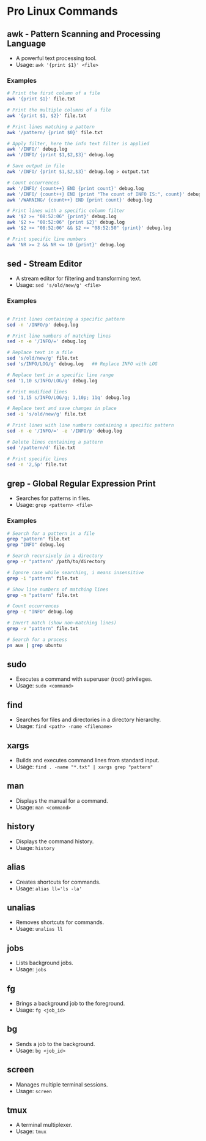 # Pro Linux Commands

## awk - Pattern Scanning and Processing Language
- A powerful text processing tool.
- Usage: `awk '{print $1}' <file>`

### Examples
```bash
# Print the first column of a file
awk '{print $1}' file.txt

# Print the multiple columns of a file
awk '{print $1, $2}' file.txt

# Print lines matching a pattern
awk '/pattern/ {print $0}' file.txt

# Apply filter, here the info text filter is applied
awk '/INFO/' debug.log
awk '/INFO/ {print $1,$2,$3}' debug.log

# Save output in file
awk '/INFO/ {print $1,$2,$3}' debug.log > output.txt

# Count occurrences
awk '/INFO/ {count++} END {print count}' debug.log
awk '/INFO/ {count++} END {print "The count of INFO IS:", count}' debug.log
awk '/WARNING/ {count++} END {print count}' debug.log

# Print lines with a specific column filter
awk '$2 >= "08:52:06" {print}' debug.log
awk '$2 >= "08:52:06" {print $2}' debug.log
awk '$2 >= "08:52:06" && $2 <= "08:52:50" {print}' debug.log

# Print specific line numbers
awk 'NR >= 2 && NR <= 10 {print}' debug.log
```


## sed - Stream Editor
- A stream editor for filtering and transforming text.
- Usage: `sed 's/old/new/g' <file>`

### Examples
```bash

# Print lines containing a specific pattern
sed -n '/INFO/p' debug.log

# Print line numbers of matching lines
sed -n -e '/INFO/=' debug.log

# Replace text in a file
sed 's/old/new/g' file.txt
sed 's/INFO/LOG/g' debug.log   ## Replace INFO with LOG

# Replace text in a specific line range
sed '1,10 s/INFO/LOG/g' debug.log

# Print modified lines
sed '1,15 s/INFO/LOG/g; 1,10p; 11q' debug.log

# Replace text and save changes in place
sed -i 's/old/new/g' file.txt

# Print lines with line numbers containing a specific pattern
sed -n -e '/INFO/=' -e '/INFO/p' debug.log

# Delete lines containing a pattern
sed '/pattern/d' file.txt

# Print specific lines
sed -n '2,5p' file.txt
```


## grep - Global Regular Expression Print
- Searches for patterns in files.
- Usage: `grep <pattern> <file>`

### Examples
```bash
# Search for a pattern in a file
grep "pattern" file.txt
grep "INFO" debug.log

# Search recursively in a directory
grep -r "pattern" /path/to/directory

# Ignore case while searching, i means insensitive
grep -i "pattern" file.txt

# Show line numbers of matching lines
grep -n "pattern" file.txt

# Count occurrences
grep -c "INFO" debug.log

# Invert match (show non-matching lines)
grep -v "pattern" file.txt

# Search for a process
ps aux | grep ubuntu
```

## sudo
- Executes a command with superuser (root) privileges.
- Usage: `sudo <command>`

## find
- Searches for files and directories in a directory hierarchy.
- Usage: `find <path> -name <filename>`

## xargs
- Builds and executes command lines from standard input.
- Usage: `find . -name "*.txt" | xargs grep "pattern"`

## man
- Displays the manual for a command.
- Usage: `man <command>`

## history
- Displays the command history.
- Usage: `history`

## alias
- Creates shortcuts for commands.
- Usage: `alias ll='ls -la'`

## unalias
- Removes shortcuts for commands.
- Usage: `unalias ll`

## jobs
- Lists background jobs.
- Usage: `jobs`

## fg
- Brings a background job to the foreground.
- Usage: `fg <job_id>`

## bg
- Sends a job to the background.
- Usage: `bg <job_id>`

## screen
- Manages multiple terminal sessions.
- Usage: `screen`

## tmux
- A terminal multiplexer.
- Usage: `tmux`

